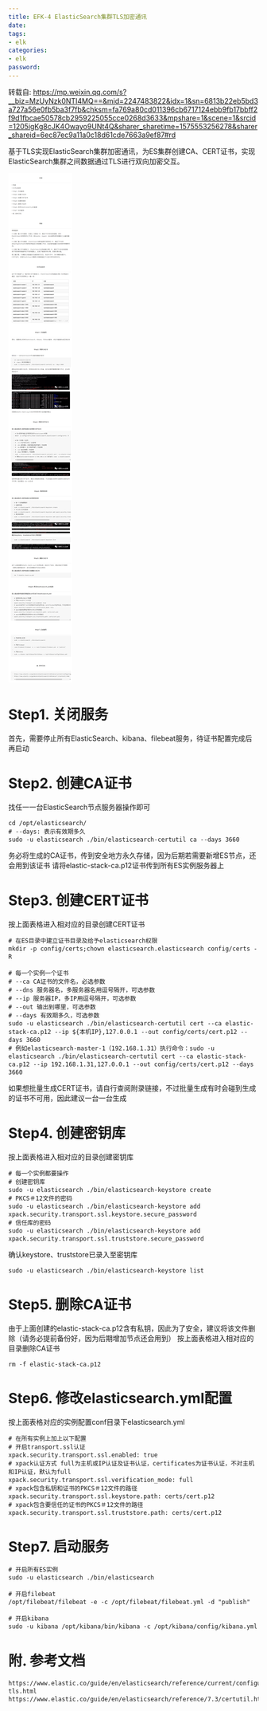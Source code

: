 ```yaml
---
title: EFK-4 ElasticSearch集群TLS加密通讯 
date: 
tags: 
- elk
categories: 
- elk
password: 
---
```


转载自:
https://mp.weixin.qq.com/s?__biz=MzUyNzk0NTI4MQ==&mid=2247483822&idx=1&sn=6813b22eb5bd3a727a56e0fb5ba3f7fb&chksm=fa769a80cd011396cb6717124ebb9fb17bbff2f9d1fbcae50578cb2959225055cce0268d3633&mpshare=1&scene=1&srcid=1205igKg8cJK4Owayo9UNt4Q&sharer_sharetime=1575553256278&sharer_shareid=6ec87ec9a11a0c18d61cde7663a9ef87#rd

基于TLS实现ElasticSearch集群加密通讯，为ES集群创建CA、CERT证书，实现ElasticSearch集群之间数据通过TLS进行双向加密交互。

<escape><!-- more --></escape>

![](/elk/elk4.png)

# Step1. 关闭服务
首先，需要停止所有ElasticSearch、kibana、filebeat服务，待证书配置完成后再启动

# Step2. 创建CA证书
找任一一台ElasticSearch节点服务器操作即可
```
cd /opt/elasticsearch/
# --days: 表示有效期多久
sudo -u elasticsearch ./bin/elasticsearch-certutil ca --days 3660

```
务必将生成的CA证书，传到安全地方永久存储，因为后期若需要新增ES节点，还会用到该证书
请将elastic-stack-ca.p12证书传到所有ES实例服务器上

# Step3. 创建CERT证书
按上面表格进入相对应的目录创建CERT证书
```
# 在ES目录中建立证书目录及给予elasticsearch权限
mkdir -p config/certs;chown elasticsearch.elasticsearch config/certs -R

# 每一个实例一个证书
# --ca CA证书的文件名，必选参数
# --dns 服务器名，多服务器名用逗号隔开，可选参数
# --ip 服务器IP，多IP用逗号隔开，可选参数
# --out 输出到哪里，可选参数
# --days 有效期多久，可选参数
sudo -u elasticsearch ./bin/elasticsearch-certutil cert --ca elastic-stack-ca.p12 --ip ${本机IP},127.0.0.1 --out config/certs/cert.p12 --days 3660
# 例如elasticsearch-master-1（192.168.1.31）执行命令：sudo -u elasticsearch ./bin/elasticsearch-certutil cert --ca elastic-stack-ca.p12 --ip 192.168.1.31,127.0.0.1 --out config/certs/cert.p12 --days 3660
```
如果想批量生成CERT证书，请自行查阅附录链接，不过批量生成有时会碰到生成的证书不可用，因此建议一台一台生成

# Step4. 创建密钥库
按上面表格进入相对应的目录创建密钥库
```
# 每一个实例都要操作
# 创建密钥库
sudo -u elasticsearch ./bin/elasticsearch-keystore create
# PKCS＃12文件的密码
sudo -u elasticsearch ./bin/elasticsearch-keystore add xpack.security.transport.ssl.keystore.secure_password
# 信任库的密码
sudo -u elasticsearch ./bin/elasticsearch-keystore add xpack.security.transport.ssl.truststore.secure_password
```
确认keystore、truststore已录入至密钥库
```
sudo -u elasticsearch ./bin/elasticsearch-keystore list
```

# Step5. 删除CA证书
由于上面创建的elastic-stack-ca.p12含有私钥，因此为了安全，建议将该文件删除（请务必提前备份好，因为后期增加节点还会用到）
按上面表格进入相对应的目录删除CA证书
```
rm -f elastic-stack-ca.p12
```

# Step6. 修改elasticsearch.yml配置
按上面表格对应的实例配置conf目录下elasticsearch.yml
```
# 在所有实例上加上以下配置
# 开启transport.ssl认证
xpack.security.transport.ssl.enabled: true
# xpack认证方式 full为主机或IP认证及证书认证，certificates为证书认证，不对主机和IP认证，默认为full
xpack.security.transport.ssl.verification_mode: full
# xpack包含私钥和证书的PKCS＃12文件的路径
xpack.security.transport.ssl.keystore.path: certs/cert.p12
# xpack包含要信任的证书的PKCS＃12文件的路径
xpack.security.transport.ssl.truststore.path: certs/cert.p12
```

# Step7. 启动服务
```
# 开启所有ES实例
sudo -u elasticsearch ./bin/elasticsearch

# 开启filebeat
/opt/filebeat/filebeat -e -c /opt/filebeat/filebeat.yml -d "publish"

# 开启kibana
sudo -u kibana /opt/kibana/bin/kibana -c /opt/kibana/config/kibana.yml
```

# 附. 参考文档
```
https://www.elastic.co/guide/en/elasticsearch/reference/current/configuring-tls.html
https://www.elastic.co/guide/en/elasticsearch/reference/7.3/certutil.html
```